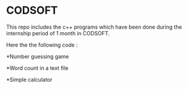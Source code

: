 # CODSOFT

This repo includes the c++ programs which have been done during the internship period of 1 month in CODSOFT.

Here the the following code :

*Number guessing game

*Word count in a text file

*Simple calculator

